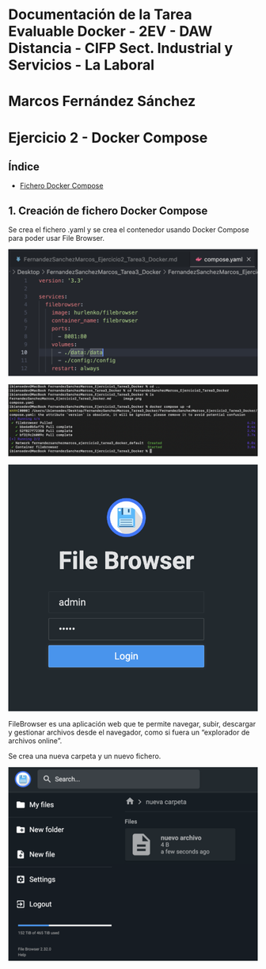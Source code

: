 # Documentación de la Tarea Evaluable Docker - 2EV - DAW Distancia - CIFP Sect. Industrial y Servicios - La Laboral

# Marcos Fernández Sánchez

# Ejercicio 2 - Docker Compose

## Índice
  - [Fichero Docker Compose](#1-Fichero-Docker-Compose)

## 1. Creación de fichero Docker Compose
Se crea el fichero .yaml y se crea el contenedor usando Docker Compose para poder usar File Browser.

![alt text](image.png)

![alt text](image-1.png)

![alt text](image-2.png)

FileBrowser es una aplicación web que te permite navegar, subir, descargar y gestionar archivos desde el navegador, como si fuera un “explorador de archivos online”.

Se crea una nueva carpeta y un nuevo fichero.

![alt text](image-3.png)